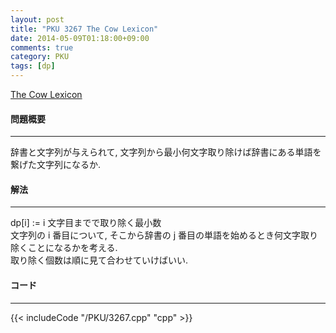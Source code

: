 ```yaml
---
layout: post
title: "PKU 3267 The Cow Lexicon"
date: 2014-05-09T01:18:00+09:00
comments: true
category: PKU
tags: [dp]
---
```


[The Cow Lexicon](http://poj.org/problem?id=3267)

#### 問題概要

****

辞書と文字列が与えられて, 文字列から最小何文字取り除けば辞書にある単語を繋げた文字列になるか.  

#### 解法

****

dp[i] := i 文字目までで取り除く最小数  
文字列の i 番目について, そこから辞書の j 番目の単語を始めるとき何文字取り除くことになるかを考える.  
取り除く個数は順に見て合わせていけばいい.  


#### コード

****

{{< includeCode "/PKU/3267.cpp" "cpp" >}}

